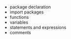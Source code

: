 
- package declaration
- import packages
- functions
- variables
- statements and expressions
- comments
